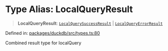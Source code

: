 # Type Alias: LocalQueryResult

> **LocalQueryResult**: [`LocalQuerySuccessResult`](../interfaces/LocalQuerySuccessResult.md) \| [`LocalQueryErrorResult`](../interfaces/LocalQueryErrorResult.md)

Defined in: [packages/duckdb/src/types.ts:80](https://github.com/GeoDaCenter/openassistant/blob/95db62ddd98ea06cccc7750f9f0e37556d8bf20e/packages/duckdb/src/types.ts#L80)

Combined result type for localQuery
